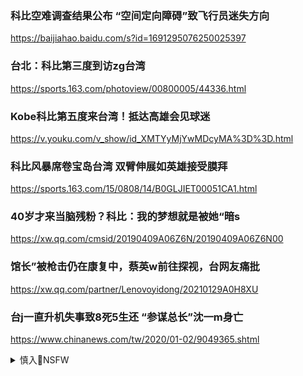 ### 科比空难调查结果公布 “空间定向障碍”致飞行员迷失方向
https://baijiahao.baidu.com/s?id=1691295076250025397

### 台北：科比第三度到访zg台湾
https://sports.163.com/photoview/00800005/44336.html

### Kobe科比第五度来台湾！抵达高雄会见球迷
https://v.youku.com/v_show/id_XMTYyMjYwMDcyMA%3D%3D.html

### 科比风暴席卷宝岛台湾 双臂伸展如英雄接受膜拜
https://sports.163.com/15/0808/14/B0GLJIET00051CA1.html

### 40岁才来当脑残粉？科比：我的梦想就是被她“暗s
https://xw.qq.com/cmsid/20190409A06Z6N/20190409A06Z6N00

### 馆长”被枪击仍在康复中，蔡英w前往探视，台网友痛批
https://xw.qq.com/partner/Lenovoyidong/20210129A0H8XU

### 台j一直升机失事致8死5生还 “参谋总长”沈一m身亡
https://www.chinanews.com/tw/2020/01-02/9049365.shtml

<details><summary>慎入🔞NSFW</summary>

Not Safe For Work
![](https://upload.wikimedia.org/wikipedia/commons/thumb/d/d3/Biohazard_Symbol_Specification.png/210px-Biohazard_Symbol_Specification.png)

<details><summary><b>风险自理Use At Your Own Risk🈲</summary>

### 这次没法抹黑ze：美黑客入侵自来水厂“投毒”，FBI紧急出动
https://www.163.com/dy/article/G2FB8I5I0535ROGK.html

### 德国宣布纳瓦利n系“诺维乔克”中毒 “诺维乔克”是什么东西
https://baijiahao.baidu.com/s?id=1676785636201107587

### 是谁杀死了托洛茨j？有克格b背景，20年后凶手出狱便神秘消失
https://new.qq.com/rain/a/20200927A044CX

### 卡舒j遇害案再曝残忍细节：活生生斩下手指带回去复命
https://baijiahao.baidu.com/s?id=1615210128230201156

### 江南案”终结蒋家zq，蒋经g：蒋家人士不再继任
https://new.qq.com/rain/a/20210127A00OWI00

</details>
</details>
